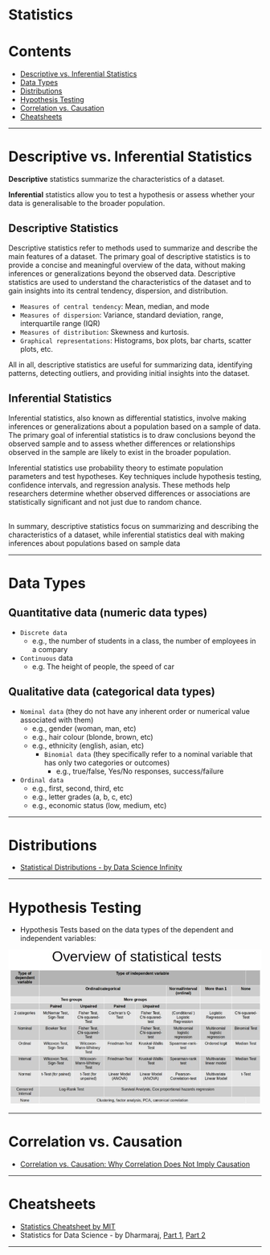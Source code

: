 # Statistics  


Contents
=======================

* [Descriptive vs. Inferential Statistics](#descriptive-vs.-inferential-statistics)
* [Data Types](#data-types)
* [Distributions](#distributions)
* [Hypothesis Testing](#hypothesis-testing)
* [Correlation vs. Causation](#correlation-vs.-causation)
* [Cheatsheets](#cheatsheets)

-----------------------------------------------------------------------------------------------------------



# Descriptive vs. Inferential Statistics

**Descriptive** statistics summarize the characteristics of a dataset.

**Inferential** statistics allow you to test a hypothesis or assess whether your data is generalisable to the broader population.

## Descriptive Statistics
Descriptive statistics refer to methods used to summarize and describe the main features of a dataset. The primary goal of descriptive statistics is to provide a concise and meaningful overview of the data, without making inferences or generalizations beyond the observed data. Descriptive statistics are used to understand the characteristics of the dataset and to gain insights into its central tendency, dispersion, and distribution.

* `Measures of central tendency`: Mean, median, and mode
* `Measures of dispersion`: Variance, standard deviation, range, interquartile range (IQR)
* `Measures of distribution`: Skewness and kurtosis.
* `Graphical representations`: Histograms, box plots, bar charts, scatter plots, etc.

All in all, descriptive statistics are useful for summarizing data, identifying patterns, detecting outliers, and providing initial insights into the dataset.

## Inferential Statistics
Inferential statistics, also known as differential statistics, involve making inferences or generalizations about a population based on a sample of data. The primary goal of inferential statistics is to draw conclusions beyond the observed sample and to assess whether differences or relationships observed in the sample are likely to exist in the broader population.

Inferential statistics use probability theory to estimate population parameters and test hypotheses. Key techniques include hypothesis testing, confidence intervals, and regression analysis. These methods help researchers determine whether observed differences or associations are statistically significant and not just due to random chance.

<br>In summary, descriptive statistics focus on summarizing and describing the characteristics of a dataset, while inferential statistics deal with making inferences about populations based on sample data

----------------------------------------------------

# Data Types

## Quantitative data (numeric data types)

* `Discrete data`
     * e.g., the number of students in a class, the number of employees in a compary
* `Continuous` data
     * e.g. The height of people, the speed of car

## Qualitative data (categorical data types)     
* `Nominal data` (they do not have any inherent order or numerical value associated with them)
     * e.g., gender (woman, man, etc)
     * e.g., hair colour (blonde, brown, etc)
     * e.g., ethnicity (english, asian, etc)
          * `Binomial data` (they specifically refer to a nominal variable that has only two categories or outcomes)
               * e.g., true/false, Yes/No responses, success/failure
* `Ordinal data`
     * e.g., first, second, third, etc
     * e.g., letter grades (a, b, c, etc)
     * e.g., economic status (low, medium, etc)

----------------------------------------------------


# Distributions

* [Statistical Distributions - by Data Science Infinity](https://github.com/dimi-fn/Various-Data-Science-Scripts/blob/main/Maths%20-%20Statistics/Statistics/distributions.pdf)

----------------------------------------------------

# Hypothesis Testing

* Hypothesis Tests based on the data types of the dependent and independent variables:

![Hypothesis Tests based on the data types](https://github.com/dimi-fn/Various-Data-Science-Scripts/blob/main/Maths%20-%20Statistics/Statistics/src/statistical_test_hypothesis_testing.jpg)


----------------------------------------------------


# Correlation vs. Causation

* [Correlation vs. Causation: Why Correlation Does Not Imply Causation](https://dimi-fn.github.io/portfolio/blog/articles/correlation.html)


----------------------------------------------------

# Cheatsheets

* [Statistics Cheatsheet by MIT](https://github.com/dimi-fn/Various-Data-Science-Scripts/blob/main/Maths%20-%20Statistics/Statistics/Statistics_Cheatsheet_MIT.pdf)
* Statistics for Data Science - by Dharmaraj, [Part 1](https://medium.com/@draj0718/statistics-for-data-science-part-1-87eebc07698a), [Part 2](https://medium.com/@draj0718/statistics-for-data-science-part-2-ed532bc22ea4)


----------------------------------------------------



